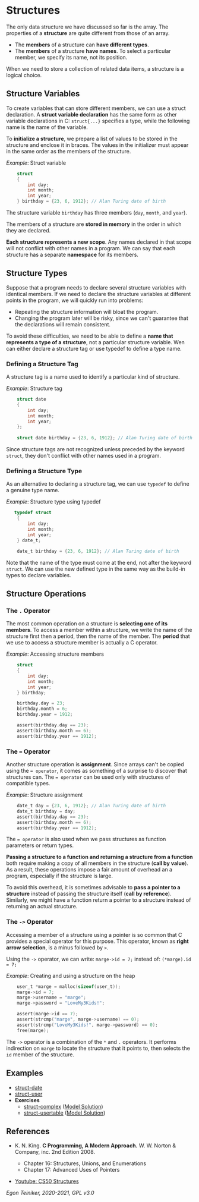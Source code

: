 # Structures

The only data structure we have discussed so far is the array.
The properties of a **structure** are quite different from those of an array.
* The **members** of a structure can **have different types**.
* The **members** of a structure **have names**. To select a particular member, we specify its name, not its position.

When we need to store a collection of related data items, a structure is a logical choice.

## Structure Variables

To create variables that can store different members, we can use a struct declaration.
A **struct variable declaration** has the same form as other variable declarations in C: 
`struct{...}` specifies a type, while the following name is the name of the variable.

To **initialize a structure**, we prepare a list of values to be stored in the structure and enclose it in braces.
The values in the initializer must appear in the same order as the members of the structure.

_Example_: Struct variable
```C
    struct 
    {
        int day;
        int month;
        int year;
    } birthday = {23, 6, 1912}; // Alan Turing date of birth
```
The structure variable `birthday` has three members (`day`, `month`, and `year`).

The members of a structure are **stored in memory** in the order in which they are declared.

**Each structure represents a new scope**. Any names declared in that scope will not conflict with other names in a program.
We can say that each structure has a separate **namespace** for its members.

## Structure Types
Suppose that a program needs to declare several structure variables with identical members.
If we need to declare the structure variables at different points in the program, we will quickly run into problems:
* Repeating the structure information will bloat the program.
* Changing the program later will be risky, since we can't guarantee that the declarations will remain consistent.

To avoid these difficulties, we need to be able to define a **name that represents a type of a structure**, not a 
particular structure variable.
Wen can either declare a structure tag or use typedef to define a type name.

### Defining a Structure Tag
A structure tag is a name used to identify a particular kind of structure.

_Example_: Structure tag
```C
    struct date 
    {
        int day;
        int month;
        int year;
    };
    
    struct date birthday = {23, 6, 1912}; // Alan Turing date of birth
```
Since structure tags are not recognized unless preceded by the keyword `struct`, they don't conflict with other
names used in a program.


### Defining a Structure Type 

As an alternative to declaring a structure tag, we can use `typedef` to define a genuine type name.

_Example_: Structure type using typedef
```C
   typedef struct
    {
        int day;
        int month;
        int year;
    } date_t;

    date_t birthday = {23, 6, 1912}; // Alan Turing date of birth
```
Note that the name of the type must come at the end, not after the keyword `struct`.
We can use the new defined type in the same way as the build-in types to declare variables.

## Structure Operations

### The `.` Operator
The most common operation on a structure is **selecting one of its members**.
To access a member within a structure, we write the name of the structure first then a period, then the name of the member.
The **period** that we use to access a structure member is actually a C operator.

_Example_: Accessing structure members
```C
    struct 
    {
        int day;
        int month;
        int year;
    } birthday;

    birthday.day = 23;
    birthday.month = 6;
    birthday.year = 1912;    

    assert(birthday.day == 23);
    assert(birthday.month == 6);
    assert(birthday.year == 1912);
```

### The `=` Operator
Another structure operation is **assignment**.
Since arrays can't be copied using the `= operator`, it comes as something of a surprise to discover that structures can.
The `= operator` can be used only with structures of compatible types.

_Example_: Structure assignment
```C
    date_t day = {23, 6, 1912}; // Alan Turing date of birth
    date_t birthday = day;
    assert(birthday.day == 23);
    assert(birthday.month == 6);
    assert(birthday.year == 1912);
```

The `= operator` is also used when we pass structures as function parameters or return types.

**Passing a structure to a function and returning a structure from a function** both require making a copy of all members 
in the structure (**call by value**).
As a result, these operations impose a fair amount of overhead an a program, especially if the structure is large.
  
To avoid this overhead, it is sometimes advisable to **pass a pointer to a structure** instead of passing the structure 
itself (**call by reference**).
Similarly, we might have a function return a pointer to a structure instead of returning an actual structure.

### The `->` Operator
Accessing a member of a structure using a pointer is so common that C  provides a special operator for this purpose.
This operator, known as **right arrow selection**, is a minus followed by `>`.

Using the `->` operator, we can write: `marge->id = 7;` instead of: `(*marge).id = 7;`

_Example_: Creating and using a structure on the heap
```C 
    user_t *marge = malloc(sizeof(user_t));
    marge->id = 7;              
    marge->username = "marge";    
    marge->password = "LoveMy3Kids!";

    assert(marge->id == 7);         
    assert(strcmp("marge", marge->username) == 0);
    assert(strcmp("LoveMy3Kids!", marge->password) == 0);
    free(marge);
```
The `->` operator is a combination of the `*` and `.` operators.
It performs indirection on `marge` to locate the structure that it points to, then selects the `id` member of the 
structure. 


## Examples
* [struct-date](https://github.com/teiniker/teiniker-lectures-computerscience/tree/master/c-advanced/structures/struct-date)
* [struct-user](https://github.com/teiniker/teiniker-lectures-computerscience/tree/master/c-advanced/structures/struct-user)
* **Exercises**
    * [struct-complex](https://github.com/teiniker/teiniker-lectures-computerscience/tree/master/c-advanced/structures/struct-complex-exercise) 
        ([Model Solution](https://github.com/teiniker/teiniker-lectures-computerscience/tree/master/c-advanced/structures/struct-complex))
    * [struct-usertable](https://github.com/teiniker/teiniker-lectures-computerscience/tree/master/c-advanced/structures/struct-usertable-exercise) 
        ([Model Solution](https://github.com/teiniker/teiniker-lectures-computerscience/tree/master/c-advanced/structures/struct-usertable))

## References
* K. N. King. **C Programming, A Modern Approach.** W. W. Norton & Company, inc. 2nd Edition 2008. 
    * Chapter 16: Structures, Unions, and Enumerations
    * Chapter 17: Advanced Uses of Pointers
    
* [Youtube: CS50 Structures](https://youtu.be/N5pA7RvvQDg)
 
*Egon Teiniker, 2020-2021, GPL v3.0* 
